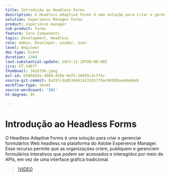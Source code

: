 ```yaml
---
title: Introdução ao Headless Forms
description: O Headless Adaptive Forms é uma solução para criar e gerenciar formulários Web headless na plataforma do Adobe Experience Manager. Esse recurso permite que as organizações criem, publiquem e gerenciem formulários interativos que podem ser acessados e interagidos por meio de APIs, em vez de uma interface gráfica tradicional.
solution: Experience Manager Forms
product: experience manager
sub-product: forms
feature: Core Components
topic: Development, Headless
role: Admin, Developer, Leader, User
level: Beginner
doc-type: Event
duration: 1304
last-substantial-update: 2023-12-20T00:00:00Z
jira: KT-14677
thumbnail: 3426336.jpeg
exl-id: b5904d2e-1084-459b-9ef5-20835c3cff1c
source-git-commit: 9a297cda953d4414131657f9ac84580aea0eabeb
workflow-type: tm+mt
source-wordcount: '102'
ht-degree: 0%

---
```


# Introdução ao Headless Forms

O Headless Adaptive Forms é uma solução para criar e gerenciar formulários Web headless na plataforma do Adobe Experience Manager. Esse recurso permite que as organizações criem, publiquem e gerenciem formulários interativos que podem ser acessados e interagidos por meio de APIs, em vez de uma interface gráfica tradicional.

>[!VIDEO](https://video.tv.adobe.com/v/3454973/?learn=on&captions=por_br)
